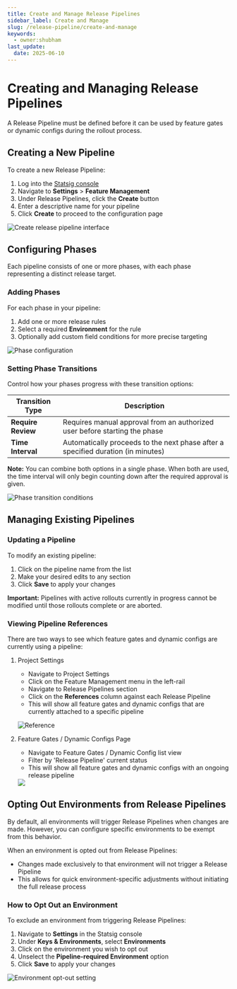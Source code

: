 ```yaml
---
title: Create and Manage Release Pipelines
sidebar_label: Create and Manage
slug: /release-pipeline/create-and-manage
keywords:
  - owner:shubham
last_update:
  date: 2025-06-10
---
```


# Creating and Managing Release Pipelines

A Release Pipeline must be defined before it can be used by feature gates or dynamic configs during the rollout process.

## Creating a New Pipeline

To create a new Release Pipeline:

1. Log into the [Statsig console](https://console.statsig.com)
2. Navigate to **Settings** > **Feature Management**
3. Under Release Pipelines, click the **Create** button
4. Enter a descriptive name for your pipeline
5. Click **Create** to proceed to the configuration page

![Create release pipeline interface](/img/release-pipeline/create.png)

## Configuring Phases

Each pipeline consists of one or more phases, with each phase representing a distinct release target.

### Adding Phases

For each phase in your pipeline:

1. Add one or more release rules
2. Select a required **Environment** for the rule
3. Optionally add custom field conditions for more precise targeting

![Phase configuration](/img/release-pipeline/phases.png)

### Setting Phase Transitions

Control how your phases progress with these transition options:

| Transition Type | Description |
|-----------------|-------------|
| **Require Review** | Requires manual approval from an authorized user before starting the phase |
| **Time Interval** | Automatically proceeds to the next phase after a specified duration (in minutes) |

**Note:** You can combine both options in a single phase. When both are used, the time interval will only begin counting down after the required approval is given.

![Phase transition conditions](/img/release-pipeline/condition.png)

## Managing Existing Pipelines

### Updating a Pipeline

To modify an existing pipeline:

1. Click on the pipeline name from the list
2. Make your desired edits to any section
3. Click **Save** to apply your changes

**Important:** Pipelines with active rollouts currently in progress cannot be modified until those rollouts complete or are aborted.

### Viewing Pipeline References

There are two ways to see which feature gates and dynamic configs are currently using a pipeline:

1. Project Settings
    -  Navigate to Project Settings
    -  Click on the Feature Management menu in the left-rail
    -  Navigate to Release Pipelines section
    -  Click on the **References** column against each Release Pipeline
    -  This will show all feature gates and dynamic configs that are currently attached to a specific pipeline

    ![Reference](/img/release-pipeline/reference.png)

3. Feature Gates / Dynamic Configs Page

   - Navigate to Feature Gates / Dynamic Config list view
   - Filter by 'Release Pipeline' current status
   - This will show all feature gates and dynamic configs with an ongoing release pipeline

    <img src="https://github.com/user-attachments/assets/23a3199f-4710-40ed-9bd3-14d2ae5edb49" />

## Opting Out Environments from Release Pipelines

By default, all environments will trigger Release Pipelines when changes are made. However, you can configure specific environments to be exempt from this behavior.

When an environment is opted out from Release Pipelines:
- Changes made exclusively to that environment will not trigger a Release Pipeline
- This allows for quick environment-specific adjustments without initiating the full release process

### How to Opt Out an Environment

To exclude an environment from triggering Release Pipelines:

1. Navigate to **Settings** in the Statsig console
2. Under **Keys & Environments**, select **Environments**
3. Click on the environment you wish to opt out
4. Unselect the **Pipeline-required Environment** option
5. Click **Save** to apply your changes

![Environment opt-out setting](/img/release-pipeline/environment-opt-out.png)
